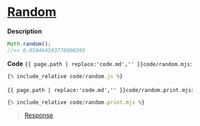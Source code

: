 # [Random](code.zip)

**Description**

```js
Math.random();
//=> 0.058464593778000395
```

**Code**
`{{ page.path | replace:'code.md','' }}code/random.mjs`:

```js
{% include_relative code/random.js %}
```

`{{ page.path | replace:'code.md','' }}code/random.print.mjs`:

```js
{% include_relative code/random.print.mjs %}
```

> [Response](response/random.js)
